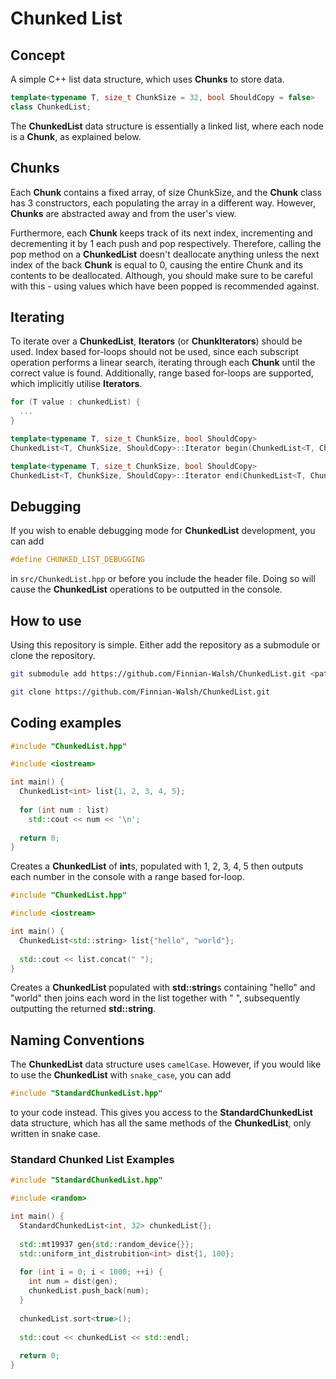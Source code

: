 # Chunked List

## Concept

A simple C++ list data structure, which uses **Chunks** to store data.

```cpp
template<typename T, size_t ChunkSize = 32, bool ShouldCopy = false>
class ChunkedList;
```

The **ChunkedList** data structure is essentially a linked list, where each node is a **Chunk**, as explained below.

## Chunks

Each **Chunk** contains a fixed array, of size ChunkSize, and the **Chunk** class has 3 constructors, each populating
the array in a different way. However,
**Chunks** are abstracted away and from the user's view.

Furthermore, each **Chunk** keeps track of its next index, incrementing and decrementing it by 1 each push and pop
respectively.
Therefore, calling the pop method on a **ChunkedList** doesn't deallocate anything unless the next index of the back
**Chunk** is equal to 0, causing the entire Chunk and its contents to be deallocated. Although, you should make sure to
be careful with this - using values which have been popped is recommended against.

## Iterating

To iterate over a **ChunkedList**, **Iterators** (or **ChunkIterators**) should be used. Index based for-loops should
not be used, since each subscript operation performs a linear search, iterating through each **Chunk** until the correct
value is found. Additionally, range
based for-loops are supported, which implicitly utilise **Iterators**.

```cpp
for (T value : chunkedList) {
  ...
}
```

```cpp
template<typename T, size_t ChunkSize, bool ShouldCopy>
ChunkedList<T, ChunkSize, ShouldCopy>::Iterator begin(ChunkedList<T, ChunkSize, ShouldCopy> &chunkedList);

template<typename T, size_t ChunkSize, bool ShouldCopy>
ChunkedList<T, ChunkSize, ShouldCopy>::Iterator end(ChunkedList<T, ChunkSize, ShouldCopy> &chunkedList);
```

## Debugging

If you wish to enable debugging mode for **ChunkedList** development, you can add

```cpp
#define CHUNKED_LIST_DEBUGGING
```

in `src/ChunkedList.hpp` or before you include the header file. Doing so will cause the **ChunkedList** operations to be
outputted in the console.

## How to use

Using this repository is simple. Either add the repository as a submodule or clone the repository.

```bash
git submodule add https://github.com/Finnian-Walsh/ChunkedList.git <path>
```

```bash
git clone https://github.com/Finnian-Walsh/ChunkedList.git
```

## Coding examples

```cpp
#include "ChunkedList.hpp"

#include <iostream>

int main() {
  ChunkedList<int> list{1, 2, 3, 4, 5};
  
  for (int num : list)
    std::cout << num << '\n';    
    
  return 0;
}
```

Creates a **ChunkedList** of **int**s, populated with 1, 2, 3, 4, 5 then outputs each number in the console with a range
based for-loop.

```cpp
#include "ChunkedList.hpp"

#include <iostream>

int main() {
  ChunkedList<std::string> list{"hello", "world"};
  
  std::cout << list.concat(" ");
}
```

Creates a **ChunkedList** populated with **std::string**s containing "hello" and "world" then joins each
word in the list together with " ", subsequently outputting the returned **std::string**.

## Naming Conventions

The **ChunkedList** data structure uses `camelCase`. However, if you would like to use the **ChunkedList** with
`snake_case`, you can add

```cpp
#include "StandardChunkedList.hpp"
```

to your code instead. This gives you access to the **StandardChunkedList** data structure, which has all the same
methods of the **ChunkedList**, only written in snake case.

### Standard Chunked List Examples

````cpp
#include "StandardChunkedList.hpp"

#include <random>

int main() {
  StandardChunkedList<int, 32> chunkedList{};
  
  std::mt19937 gen{std::random_device{}};
  std::uniform_int_distrubition<int> dist{1, 100};
  
  for (int i = 0; i < 1000; ++i) {
    int num = dist(gen);
    chunkedList.push_back(num);
  }
  
  chunkedList.sort<true>();
  
  std::cout << chunkedList << std::endl;
  
  return 0;
}
````

